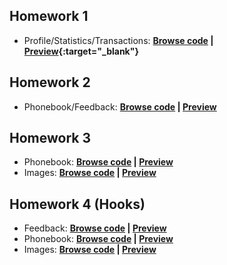 ## Homework 1
- Profile/Statistics/Transactions: **[Browse code](https://github.com/KAVASAKKI/react-js-homework/tree/01-components) | [Preview](https://components-01-profile.herokuapp.com/){:target="_blank"}**

## Homework 2
- Phonebook/Feedback: **[Browse code](https://github.com/KAVASAKKI/react-js-homework/tree/02-forms-events) | [Preview](https://forms-events-02.herokuapp.com/)**

## Homework 3
- Phonebook: **[Browse code](https://github.com/KAVASAKKI/react-js-homework/tree/03-lifecycle) | [Preview](https://lifecycle-03.herokuapp.com/)** <br>
- Images: **[Browse code](https://github.com/KAVASAKKI/react-js-homework/tree/03-rest-api) | [Preview](https://images-03.herokuapp.com/)**

## Homework 4 (Hooks)
- Feedback: **[Browse code](https://github.com/KAVASAKKI/react-js-homework/tree/04-hooks-feedback) | [Preview](https://feedback-hooks-04.herokuapp.com/)** <br>
- Phonebook: **[Browse code](https://github.com/KAVASAKKI/react-js-homework/tree/04-phonebook-hooks) | [Preview](https://phonebook-hooks-04.herokuapp.com/)** <br>
- Images: **[Browse code](https://github.com/KAVASAKKI/react-js-homework/tree/04-images-hooks) | [Preview](https://images-hooks-04.herokuapp.com/)**
